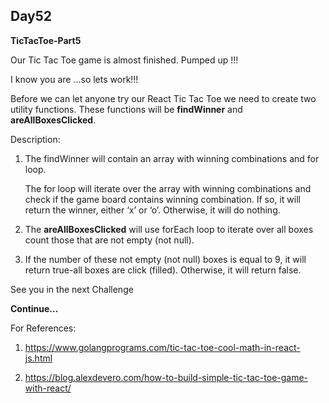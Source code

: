 ## Day52

**TicTacToe-Part5**

Our Tic Tac Toe game is almost finished. Pumped up !!!

I know you are ...so lets work!!!

Before we can let anyone try our React Tic Tac Toe we need
to create two utility functions. These functions will be
**findWinner** and **areAllBoxesClicked**.

Description:

1. The findWinner will contain an array with winning combinations and for loop.

   The for loop will iterate over the array with winning combinations and check
   if the game board contains winning combination. If so, it will return the winner,
   either ‘x’ or ‘o’. Otherwise, it will do nothing. 
 
2. The **areAllBoxesClicked** will use forEach loop to iterate over all
boxes count those that are not empty (not null).

3. If the number of these not empty (not null) boxes is equal to 9, 
it will return true-all boxes are click (filled). Otherwise, it will return false.

  See you in the next Challenge

  **Continue...**

  For References: 

1. https://www.golangprograms.com/tic-tac-toe-cool-math-in-react-js.html

2. https://blog.alexdevero.com/how-to-build-simple-tic-tac-toe-game-with-react/
